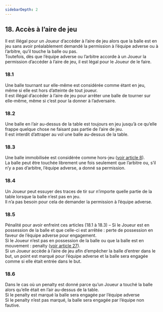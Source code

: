 ```yaml
---
sidebarDepth: 2
---
```


## 18. Accès à l’aire de jeu
Il est illégal pour un Joueur d’accéder à l’aire de jeu alors que la balle est en jeu sans avoir préalablement demandé la permission à l’équipe adverse ou à l’arbitre, qu’il touche la balle ou pas. <br>
Toutefois, dès que l’équipe adverse ou l’arbitre accorde à un Joueur la permission d’accéder à l’aire de jeu, il est légal pour le Joueur de le faire.

### 18.1
Une balle tournant sur elle-même est considérée comme étant en jeu, même si elle est hors d’atteinte de tout joueur. <br>
Il est illégal d’accéder à l’aire de jeu pour arrêter une balle de tourner sur elle-même, même si c’est pour la donner à l’adversaire.

### 18.2
Une balle en l’air au-dessus de la table est toujours en jeu jusqu’à ce qu’elle frappe quelque chose ne faisant pas partie de l’aire de jeu. <br>
Il est interdit d’attraper au vol une balle au-dessus de la table.

### 18.3
Une balle immobilisée est considérée comme hors-jeu ([voir article 8](/rules/balle-immo.md)). <br>
La balle peut être touchée librement une fois seulement que l’arbitre ou, s’il n’y a pas d’arbitre, l’équipe adverse, a donné sa permission.

### 18.4
Un Joueur peut essuyer des traces de tir sur n’importe quelle partie de la table lorsque la balle n’est pas en jeu. <br>
Il n’a pas besoin pour cela de demander la permission à l’équipe adverse.

### 18.5
Pénalité pour avoir enfreint ces articles (18.1 à 18.3) – Si le Joueur est en possession de la balle et que celle-ci est arrêtée : perte de possession en faveur de l’équipe adverse pour engagement. <br>
Si le Joueur n’est pas en possession de la balle ou que la balle est en mouvement : penalty ([voir article 27](/rules/penalty.md)). <br>
Si un Joueur accède à l’aire de jeu afin d’empêcher la balle d’entrer dans le but, un point est marqué pour l’équipe adverse et la balle sera engagée comme si elle était entrée dans le but.

### 18.6
Dans le cas où un penalty est donné parce qu’un Joueur a touché la balle alors qu’elle était en l’air au-dessus de la table. <br>
Si le penalty est marqué la balle sera engagée par l’équipe adverse <br>
Si le penalty n’est pas marqué, la  balle sera engagée par l’équipe non fautive.